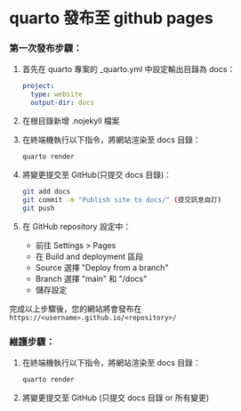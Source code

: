 # quarto 發布至 github pages
 
### 第一次發布步驟：
1. 首先在 quarto 專案的 _quarto.yml 中設定輸出目錄為 docs：
   ```yaml
   project:
     type: website
     output-dir: docs
   ```

2. 在根目錄新增 .nojekyll 檔案

3. 在終端機執行以下指令，將網站渲染至 docs 目錄：
   ```bash
   quarto render
   ```

4. 將變更提交至 GitHub(只提交 docs 目錄)：
   ```bash
   git add docs
   git commit -m "Publish site to docs/" (提交訊息自訂)
   git push
   ```

4. 在 GitHub repository 設定中：
   - 前往 Settings > Pages
   - 在 Build and deployment 區段
   - Source 選擇 "Deploy from a branch"
   - Branch 選擇 "main" 和 "/docs"
   - 儲存設定

完成以上步驟後，您的網站將會發布在 `https://<username>.github.io/<repository>/`

### 維護步驟：
1. 在終端機執行以下指令，將網站渲染至 docs 目錄：
   ```bash
   quarto render
   ```

2. 將變更提交至 GitHub (只提交 docs 目錄 or 所有變更)

